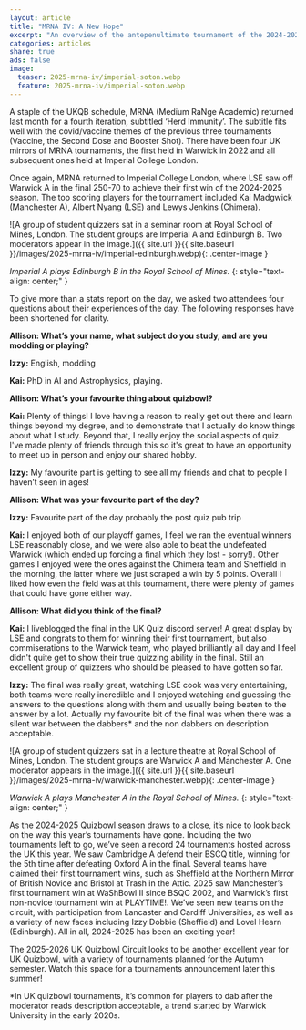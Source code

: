 ```yaml
---
layout: article
title: "MRNA IV: A New Hope"
excerpt: "An overview of the antepenultimate tournament of the 2024-2025 UK QuizBowl season from moderators and players."
categories: articles
share: true
ads: false
image:
  teaser: 2025-mrna-iv/imperial-soton.webp
  feature: 2025-mrna-iv/imperial-soton.webp
---
```


A staple of the UKQB schedule, MRNA (Medium RaNge Academic) returned last month for a fourth iteration, subtitled ‘Herd Immunity’. The subtitle fits well with the covid/vaccine themes of the previous three tournaments (Vaccine, the Second Dose and Booster Shot). There have been four UK mirrors of MRNA tournaments, the first held in Warwick in 2022 and all subsequent ones held at Imperial College London.

Once again, MRNA returned to Imperial College London, where LSE saw off Warwick A in the final 250-70 to achieve their first win of the 2024-2025 season. The top scoring players for the tournament included Kai Madgwick (Manchester A), Albert Nyang (LSE) and Lewys Jenkins (Chimera).

![A group of student quizzers sat in a seminar room at Royal School of Mines, London. The student groups are Imperial A and Edinburgh B. Two moderators appear in the image.]({{ site.url }}{{ site.baseurl }}/images/2025-mrna-iv/imperial-edinburgh.webp){: .center-image }

*Imperial A plays Edinburgh B in the Royal School of Mines.*
{: style="text-align: center;" }

To give more than a stats report on the day, we asked two attendees four questions about their experiences of the day. The following responses have been shortened for clarity.

**Allison: What’s your name, what subject do you study, and are you modding or playing?**

**Izzy:** English, modding

**Kai:** PhD in AI and Astrophysics, playing.

**Allison: What’s your favourite thing about quizbowl?**

**Kai:** Plenty of things! I love having a reason to really get out there and learn things beyond my degree, and to demonstrate that I actually do know things about what I study. Beyond that, I really enjoy the social aspects of quiz. I've made plenty of friends through this so it's great to have an opportunity to meet up in person and enjoy our shared hobby.

**Izzy:** My favourite part is getting to see all my friends and chat to people I haven’t seen in ages!

**Allison: What was your favourite part of the day?**

**Izzy:** Favourite part of the day probably the post quiz pub trip 

**Kai:** I enjoyed both of our playoff games, I feel we ran the eventual winners LSE reasonably close, and we were also able to beat the undefeated Warwick (which ended up forcing a final which they lost - sorry!). Other games I enjoyed were the ones against the Chimera team and Sheffield in the morning, the latter where we just scraped a win by 5 points. Overall I liked how even the field was at this tournament, there were plenty of games that could have gone either way.

**Allison: What did you think of the final?**

**Kai:** I liveblogged the final in the UK Quiz discord server! A great display by LSE and congrats to them for winning their first tournament, but also commiserations to the Warwick team, who played brilliantly all day and I feel didn't quite get to show their true quizzing ability in the final. Still an excellent group of quizzers who should be pleased to have gotten so far.

**Izzy:** The final was really great, watching LSE cook was very entertaining, both teams were really incredible and I enjoyed watching and guessing the answers to the questions along with them and usually being beaten to the answer by a lot. Actually my favourite bit of the final was when there was a silent war between the dabbers* and the non dabbers on description acceptable.

![A group of student quizzers sat in a lecture theatre at Royal School of Mines, London. The student groups are Warwick A and Manchester A. One moderator appears in the image.]({{ site.url }}{{ site.baseurl }}/images/2025-mrna-iv/warwick-manchester.webp){: .center-image }

*Warwick A plays Manchester A in the Royal School of Mines.*
{: style="text-align: center;" }

As the 2024-2025 Quizbowl season draws to a close, it’s nice to look back on the way this year’s tournaments have gone. Including the two tournaments left to go, we’ve seen a record 24 tournaments hosted across the UK this year. We saw Cambridge A defend their BSCQ title, winning for the 5th time after defeating Oxford A in the final. Several teams have claimed their first tournament wins, such as Sheffield at the Northern Mirror of British Novice and Bristol at Trash in the Attic. 2025 saw Manchester’s first tournament win at WaShBowl II since BSQC 2002, and Warwick’s first non-novice tournament win at PLAYTIME!. We’ve seen new teams on the circuit, with participation from Lancaster and Cardiff Universities, as well as a variety of new faces including Izzy Dobbie (Sheffield) and Lovel Hearn (Edinburgh). All in all, 2024-2025 has been an exciting year!

The 2025-2026 UK Quizbowl Circuit looks to be another excellent year for UK Quizbowl, with a variety of tournaments planned for the Autumn semester. Watch this space for a tournaments announcement later this summer!

*In UK quizbowl tournaments, it’s common for players to dab after the moderator reads description acceptable, a trend started by Warwick University in the early 2020s.